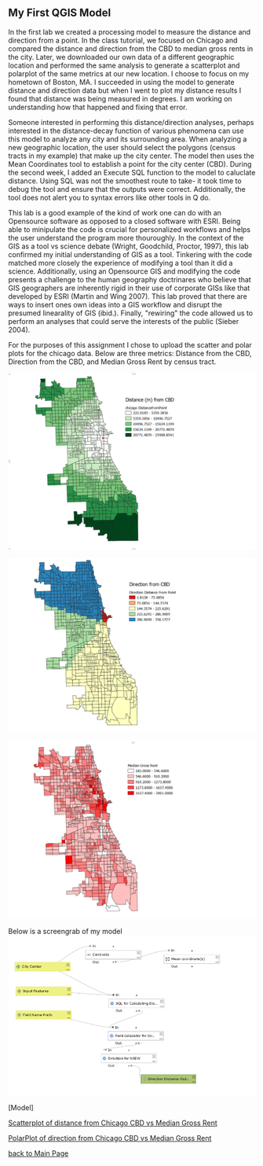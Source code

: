 ## My First QGIS Model

In the first lab we created a processing model to measure the distance and direction from a point. 
In the class tutorial, we focused on Chicago and compared the distance and direction from the CBD to median gross rents in the city. Later, we downloaded our own data of a different geographic location and performed the same analysis to generate a scatterplot and polarplot of the same metrics at our new location. I choose to focus on my hometown of Boston, MA. I succeeded in using the model to generate distance and direction data but when I went to plot my distance results I found that distance was being measured in degrees. I am working on understanding how that happened and fixing that error.

Someone interested in performing this distance/direction analyses, perhaps interested in the distance-decay function of various phenomena can use this model to analyze any city and its surrounding area. When analyzing a new geographic location, the user should select the polygons (census tracts in my example) that make up the city center. The model then uses the Mean Coordinates tool to establish a point for the city center (CBD). During the second week, I added an Execute SQL function to the model to caluclate distance. Using SQL was not the smoothest route to take- it took time to debug the tool and ensure that the outputs were correct. Additionally, the tool does not alert you to syntax errors like other tools in Q do.

This lab is a good example of the kind of work one can do with an Opensource software as opposed to a closed software with ESRI. Being able to minipulate the code is crucial for personalized workflows and helps the user understand the program more thouroughly. In the context of the GIS as a tool vs science debate (Wright, Goodchild, Proctor, 1997), this lab confirmed my initial understanding of GIS as a tool. Tinkering with the code matched more closely the experience of modifying a tool than it did a science. Additionally, using an Opensource GIS and modifying the code presents a challenge to the human geography doctrinares who believe that GIS geographers are inherently rigid in their use of corporate GISs like that developed by ESRI (Martin and Wing 2007). This lab proved that there are ways to insert ones own ideas into a GIS workflow and disrupt the presumed linearality of GIS (ibid.). Finally, "rewiring" the code allowed us to perform an analyses that could serve the interests of the public (Sieber 2004).  

For the purposes of this assignment I chose to upload the scatter and polar plots for the chicago data. 
Below are three metrics: Distance from the CBD, Direction from the CBD, and Median Gross Rent by census tract.

![Distance from CBD](Distance.PNG)

![Direction from CBD](Direction.PNG) 

![Median Gross Rent](MeGrossRent.PNG) 

Below is a screengrab of my model
![Model](modelpic.PNG) 

[Model]

[Scatterplot of distance from Chicago CBD vs Median Gross Rent](Scatter_Medgrossre.html) 

[PolarPlot of direction from Chicago CBD vs Median Gross Rent](PolarPlot_direction_Medgrossre.html)

[back to Main Page](index.md)

